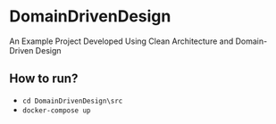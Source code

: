 # DomainDrivenDesign
An Example Project Developed Using Clean Architecture and Domain-Driven Design

## How to run?
- `cd DomainDrivenDesign\src `
- `docker-compose up `

